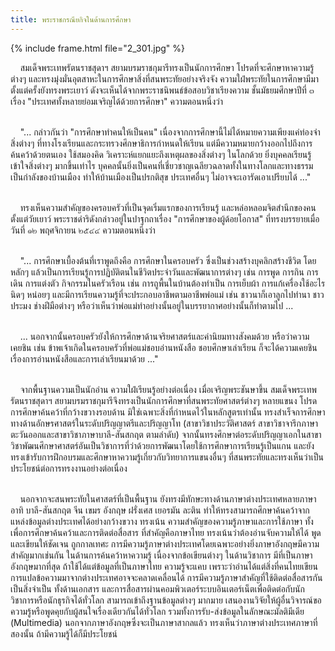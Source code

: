 ```yaml
---
title: พระราชกรณียกิจในด้านการศึกษา
---
```


{% include frame.html file="2_301.jpg" %}
<br>

<p>&nbsp;&nbsp;&nbsp;&nbsp;สมเด็จพระเทพรัตนราชสุดาฯ สยามบรมราชกุมารีทรงเป็นนักการศึกษา โปรดที่จะศึกษาหาความรู้ต่างๆ และทรงมุ่งมั่นอุตสาหะในการศึกษาสิ่งที่สนพระทัยอย่างจริงจัง ความใฝ่พระทัยในการศึกษามีมาตั้งแต่ครั้งยังทรงพระเยาว์ ดังจะเห็นได้จากพระราชนิพนธ์ข้อสอบวิชาเรียงความ ชั้นมัธยมศึกษาปีที่ ๓ เรื่อง "ประเทศทั้งหลายย่อมเจริญได้ด้วยการศึกษา" ความตอนหนึ่งว่า
<br>
<br>

&nbsp;&nbsp;&nbsp;&nbsp;"... กล่าวกันว่า "การศึกษาทำคนให้เป็นคน" เนื่องจากการศึกษานี้ไม่ได้หมายความเพียงแค่ท่องจำสิ่งต่างๆ ที่ทางโรงเรียนและกระทรวงศึกษาธิการกำหนดให้เรียน แต่มีความหมายกว้างออกไปถึงการค้นคว้าด้วยตนเอง ใช้สมองคิด วิเคราะห์แยกแยะถึงเหตุผลของสิ่งต่างๆ ในโลกด้วย ยิ่งบุคคลเรียนรู้เข้าใจสิ่งต่างๆ มากขึ้นเท่าไร บุคคลนั้นยิ่งเป็นคนที่เชี่ยวชาญเฉลียวฉลาดทั้งในทางโลกและทางธรรม เป็นกำลังของบ้านเมือง ทำให้บ้านเมืองเป็นปรกติสุข ประเทศอื่นๆ ไม่อาจจะเอารัดเอาเปรียบได้ ..."
<br>
<br>

&nbsp;&nbsp;&nbsp;&nbsp;ทรงเห็นความสำคัญของครอบครัวที่เป็นจุดเริ่มแรกของการเรียนรู้ และหล่อหลอมจิตสำนึกของคนตั้งแต่วัยเยาว์ พระราชดำริดังกล่าวอยู่ในปาฐกถาเรื่อง "การศึกษาของผู้ด้อยโอกาส" ที่ทรงบรรยายเมื่อวันที่ ๑๒ พฤศจิกายน ๒๕๔๔ ความตอนหนึ่งว่า
<br>
<br>

&nbsp;&nbsp;&nbsp;&nbsp;"... การศึกษาเบื้องต้นที่เราพูดถึงคือ การศึกษาในครอบครัว ซึ่งเป็นช่วงสร้างบุคลิกสร้างชีวิต โดยหลักๆ แล้วเป็นการเรียนรู้การปฏิบัติตนในชีวิตประจำวันและพัฒนาการต่างๆ เช่น การพูด การกิน การเดิน การแต่งตัว กิจกรรมในครัวเรือน เช่น การถูพื้นในบ้านต้องทำเป็น การเย็บผ้า การแก้เครื่องใช้อะไรนิดๆ หน่อยๆ และมีการเรียนความรู้ที่จะประกอบอาชีพตามอาชีพพ่อแม่ เช่น ชาวนาก็เอาลูกไปทำนา ชาวประมง ช่างฝีมือต่างๆ หรือว่าเห็นว่าพ่อแม่ทำอย่างนั้นอยู่ในบรรยากาศอย่างนั้นก็ทำตามไป ...
<br>
<br>

&nbsp;&nbsp;&nbsp;&nbsp;... นอกจากนั้นครอบครัวยังให้การศึกษาด้านจริยศาสตร์และค่านิยมทางสังคมด้วย หรือว่าความเคยชิน เช่น ข้าพเจ้าเกิดในครอบครัวที่พ่อแม่ชอบอ่านหนังสือ ชอบศึกษาเล่าเรียน ก็จะได้ความเคยชินเรื่องการอ่านหนังสือและการเล่าเรียนมาด้วย ..."
<br>
<br>

&nbsp;&nbsp;&nbsp;&nbsp;จากพื้นฐานความเป็นนักอ่าน ความใฝ่เรียนรู้อย่างต่อเนื่อง เมื่อเจริญพระชันษาขึ้น สมเด็จพระเทพรัตนราชสุดาฯ สยามบรมราชกุมารีจึงทรงเป็นนักการศึกษาที่สนพระทัยศาสตร์ต่างๆ หลายแขนง โปรดการศึกษาค้นคว้าที่กว้างขวางรอบด้าน มิใช่เฉพาะสิ่งที่กำหนดไว้ในหลักสูตรเท่านั้น ทรงสำเร็จการศึกษาทางด้านอักษรศาสตร์ในระดับปริญญาตรีและปริญญาโท (สาขาวิชาประวัติศาสตร์ สาขาวิชาจารึกภาษาตะวันออกและสาขาวิชาภาษาบาลี-สันสกฤต ตามลำดับ) จากนั้นทรงศึกษาต่อระดับปริญญาเอกในสาขาวิชาพัฒนศึกษาศาสตร์อันเป็นวิชาการที่ว่าด้วยการพัฒนาโดยใช้การศึกษาการเรียนรู้เป็นแกน และยังทรงเข้ารับการฝึกอบรมและศึกษาหาความรู้เกี่ยวกับวิทยาการแขนงอื่นๆ ที่สนพระทัยและทรงเห็นว่าเป็นประโยชน์ต่อการทรงงานอย่างต่อเนื่อง
<br>
<br>

&nbsp;&nbsp;&nbsp;&nbsp;นอกจากจะสนพระทัยในศาสตร์ที่เป็นพื้นฐาน ยังทรงมีทักษะทางด้านภาษาต่างประเทศหลายภาษา อาทิ บาลี-สันสกฤต จีน เขมร อังกฤษ ฝรั่งเศส เยอรมัน ละติน ทำให้ทรงสามารถศึกษาค้นคว้าจากแหล่งข้อมูลต่างประเทศได้อย่างกว้างขวาง ทรงเน้น ความสำคัญของความรู้ภาษาและการใช้ภาษา ทั้งเพื่อการศึกษาค้นคว้าและการติดต่อสื่อสาร ที่สำคัญคือภาษาไทย ทรงเน้นว่าต้องอ่านจับความให้ได้ พูดและเขียนให้ชัดเจน ถูกกาลเทศะ การมีความรู้ภาษาต่างประเทศโดยเฉพาะอย่างยิ่งภาษาอังกฤษมีความสำคัญมากเช่นกัน ในด้านการค้นคว้าหาความรู้ เนื่องจากข้อเขียนต่างๆ ในด้านวิชาการ มีที่เป็นภาษาอังกฤษมากที่สุด ถ้าใช้ได้แต่ข้อมูลที่เป็นภาษาไทย ความรู้จะแคบ เพราะว่าอ่านได้แต่สิ่งที่คนไทยเขียน การแปลข้อความมาจากต่างประเทศอาจจะคลาดเคลื่อนได้ การมีความรู้ภาษาสำคัญที่ใช้ติดต่อสื่อสารกันเป็นสิ่งจำเป็น ทั้งด้านเอกสาร และการสื่อสารผ่านคอมพิวเตอร์ระบบอินเตอร์เน็ตเพื่อติดต่อกับนักวิชาการหรือนักธุรกิจได้ทั่วโลก สามารถเข้าถึงฐานข้อมูลต่างๆ มากมาย เสนองานวิจัยให้ผู้อื่นวิจารณ์ขอความรู้หรือพูดคุยกับผู้สนใจเรื่องเดียวกันได้ทั่วโลก รวมทั้งการรับ-ส่งข้อมูลในลักษณะมัลติมีเดีย (Multimedia) นอกจากภาษาอังกฤษซึ่งจะเป็นภาษาสากลแล้ว ทรงเห็นว่าภาษาต่างประเทศภาษาที่สองนั้น ถ้ามีความรู้ได้ก็มีประโยชน์
<br>
<br></p>